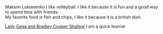 Maksim Lukianenko
I like  volleyball. I like it because it is fun and a good way to spend time with friends.
<br>
My favorite food is fish and chips, I like it because it is a british dish.

<a href="https://www.youtube.com/watch?v=bo_efYhYU2A">Lady Gaga and Bradley Cooper Shallow</a>
I am a quick learner